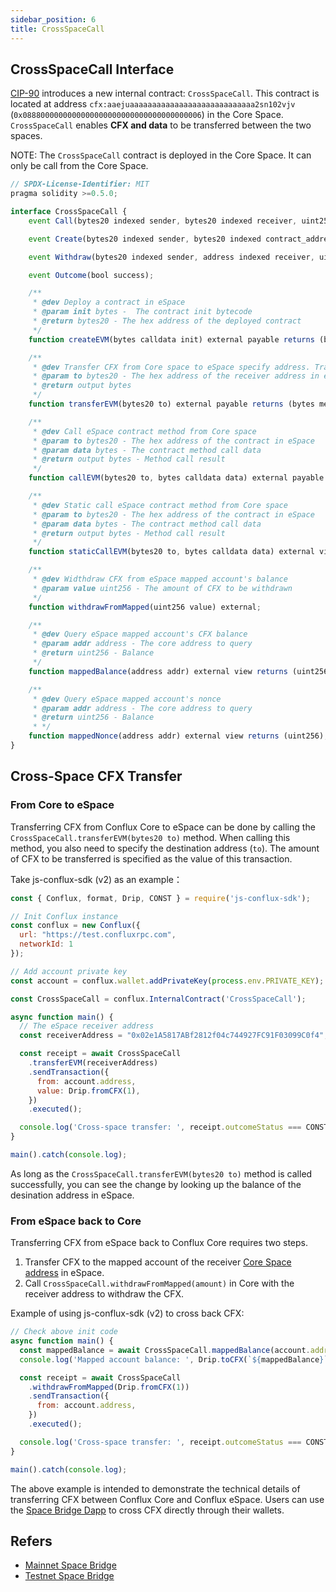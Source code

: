 ```yaml
---
sidebar_position: 6
title: CrossSpaceCall
---
```


## CrossSpaceCall Interface

[CIP-90](https://github.com/Conflux-Chain/CIPs/blob/master/CIPs/cip-90.md) introduces a new internal contract: `CrossSpaceCall`. This contract is located at address `cfx:aaejuaaaaaaaaaaaaaaaaaaaaaaaaaaaa2sn102vjv` (`0x0888000000000000000000000000000000000006`) in the Core Space. `CrossSpaceCall` enables **CFX and data** to be transferred between the two spaces.

NOTE: The `CrossSpaceCall` contract is deployed in the Core Space. It can only be call from the Core Space.

```js
// SPDX-License-Identifier: MIT
pragma solidity >=0.5.0;

interface CrossSpaceCall {
    event Call(bytes20 indexed sender, bytes20 indexed receiver, uint256 value, uint256 nonce, bytes data);

    event Create(bytes20 indexed sender, bytes20 indexed contract_address, uint256 value, uint256 nonce, bytes init);

    event Withdraw(bytes20 indexed sender, address indexed receiver, uint256 value, uint256 nonce);

    event Outcome(bool success);

    /**
     * @dev Deploy a contract in eSpace
     * @param init bytes -  The contract init bytecode
     * @return bytes20 - The hex address of the deployed contract
     */
    function createEVM(bytes calldata init) external payable returns (bytes20);

    /**
     * @dev Transfer CFX from Core space to eSpace specify address. Transfer amount is specified by transaction value.
     * @param to bytes20 - The hex address of the receiver address in eSpace
     * @return output bytes
     */
    function transferEVM(bytes20 to) external payable returns (bytes memory output);

    /**
     * @dev Call eSpace contract method from Core space
     * @param to bytes20 - The hex address of the contract in eSpace
     * @param data bytes - The contract method call data
     * @return output bytes - Method call result
     */ 
    function callEVM(bytes20 to, bytes calldata data) external payable returns (bytes memory output);

    /**
     * @dev Static call eSpace contract method from Core space
     * @param to bytes20 - The hex address of the contract in eSpace
     * @param data bytes - The contract method call data
     * @return output bytes - Method call result
     */ 
    function staticCallEVM(bytes20 to, bytes calldata data) external view returns (bytes memory output);

    /**
     * @dev Widthdraw CFX from eSpace mapped account's balance
     * @param value uint256 - The amount of CFX to be withdrawn
     */ 
    function withdrawFromMapped(uint256 value) external;

    /**
     * @dev Query eSpace mapped account's CFX balance
     * @param addr address - The core address to query
     * @return uint256 - Balance
     */
    function mappedBalance(address addr) external view returns (uint256);

    /**
     * @dev Query eSpace mapped account's nonce
     * @param addr address - The core address to query
     * @return uint256 - Balance
     * */ 
    function mappedNonce(address addr) external view returns (uint256);
}
```

## Cross-Space CFX Transfer

### From Core to eSpace

Transferring CFX from Conflux Core to eSpace can be done by calling the `CrossSpaceCall.transferEVM(bytes20 to)` method. When calling this method, you also need to specify the destination address (`to`). The amount of CFX to be transferred is specified as the value of this transaction.

Take js-conflux-sdk (v2) as an example：

```js
const { Conflux, format, Drip, CONST } = require('js-conflux-sdk');

// Init Conflux instance
const conflux = new Conflux({
  url: "https://test.confluxrpc.com",
  networkId: 1
});

// Add account private key
const account = conflux.wallet.addPrivateKey(process.env.PRIVATE_KEY);  // Replace PRIVTE_KEY with your own private key

const CrossSpaceCall = conflux.InternalContract('CrossSpaceCall');

async function main() {
  // The eSpace receiver address
  const receiverAddress = "0x02e1A5817ABf2812f04c744927FC91F03099C0f4";

  const receipt = await CrossSpaceCall
    .transferEVM(receiverAddress)
    .sendTransaction({
      from: account.address,
      value: Drip.fromCFX(1),
    })
    .executed();

  console.log('Cross-space transfer: ', receipt.outcomeStatus === CONST.TX_STATUS.SUCCESS ? 'Success' : 'Fail');
}

main().catch(console.log);
```

As long as the `CrossSpaceCall.transferEVM(bytes20 to)` method is called successfully, you can see the change by looking up the balance of the desination address in eSpace.

### From eSpace back to Core

Transferring CFX from eSpace back to Conflux Core requires two steps.

1. Transfer CFX to the mapped account of the receiver [Core Space address](../../../../espace/learn/accounts.md#mapped-addresses-in-cross-space-operations) in eSpace.
2. Call `CrossSpaceCall.withdrawFromMapped(amount)` in Core with the receiver address to withdraw the CFX.

Example of using js-conflux-sdk (v2) to cross back CFX:

```js
// Check above init code
async function main() {
  const mappedBalance = await CrossSpaceCall.mappedBalance(account.address);
  console.log('Mapped account balance: ', Drip.toCFX(`${mappedBalance}`));

  const receipt = await CrossSpaceCall
    .withdrawFromMapped(Drip.fromCFX(1))
    .sendTransaction({
      from: account.address,
    })
    .executed();

  console.log('Cross-space transfer: ', receipt.outcomeStatus === CONST.TX_STATUS.SUCCESS ? 'Success' : 'Fail');
}

main().catch(console.log);
```

The above example is intended to demonstrate the technical details of transferring CFX between Conflux Core and Conflux eSpace. Users can use the [Space Bridge Dapp](https://confluxhub.io/espace-bridge/cross-space) to cross CFX directly through their wallets.

## Refers

* [Mainnet Space Bridge](https://confluxhub.io/espace-bridge/cross-space)
* [Testnet Space Bridge](https://test.confluxhub.io/espace-bridge/cross-space)
